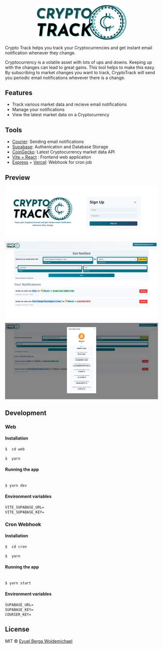 <p align="center">
  <a href="https://github.com/eyuelberga/CryptoTrack">
    <img src="https://github.com/eyuelberga/CryptoTrack/blob/main/banner.png?raw=true" alt="Crypto Track logo" width="300" />
  </a>
</p>

Crypto Track helps you track your Cryptocurrencies and get instant email notification whenever they change.

Cryptocurrency is a volatile asset with lots of ups and downs. Keeping up with the changes can lead to great gains. This tool helps to make this easy. By subscribing to market changes you want to track, CryptoTrack will send you periodic email notifications whevever there is a change. 

## Features

- Track various market data and recieve email notifications
- Manage your notifications
- View the latest market data on a Cryptocurrency

## Tools

- [Courier](https://https://www.courier.com/): Sending email notifications
- [Supabase](https://supabase.com/): Authenication and Database Storage
- [CoinGecko](https://www.coingecko.com/): Latest Cryptocurrency market data API
- [Vite + React](https://vitejs.dev/) : Frontend web application
- [Express](https://expressjs.com/) + [Vercel](https://vercel.com/): Webhook for cron job


## Preview 
![Login](images/login.jpg)

![Home](images/home.jpg)

![Latest Data](images/latest_data.jpg)

## Development

### Web

#### Installation


```bash
$  cd web
```

```bash
$  yarn
```

#### Running the app

```bash

$ yarn dev
```

#### Environment variables

```
VITE_SUPABASE_URL=
VITE_SUPABASE_KEY=

```


### Cron Webhook

#### Installation


```bash
$  cd cron
```

```bash
$  yarn
```

#### Running the app

```bash

$ yarn start
```

#### Environment variables

```
SUPABASE_URL=
SUPABASE_KEY=
COURIER_KEY=

```

## License

MIT © [Eyuel Berga Woldemichael](https://github.com/eyuelberga)

